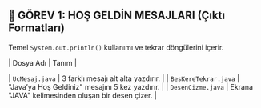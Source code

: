## 📂 GÖREV 1: HOŞ GELDİN MESAJLARI (Çıktı Formatları)

Temel `System.out.println()` kullanımı ve tekrar döngülerini içerir.

| Dosya Adı | Tanım |

| `UcMesaj.java` | 3 farklı mesajı alt alta yazdırır. |
| `BesKereTekrar.java` | "Java’ya Hoş Geldiniz" mesajını 5 kez yazdırır. |
| `DesenCizme.java` | Ekrana "JAVA" kelimesinden oluşan bir desen çizer. |
